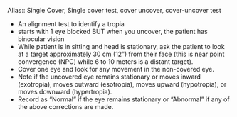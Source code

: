 Alias:: Single Cover, Single cover test, cover uncover, cover-uncover test

- An alignment test to identify a tropia
- starts with 1 eye blocked BUT when you uncover, the patient has binocular vision
- While patient is in sitting and head is stationary, ask the patient to look at a target approximately 30 cm (12”) from their face (this is near point convergence (NPC) while 6 to 10 meters is a distant target).
- Cover one eye and look for any movement in the non-covered eye.
- Note if the uncovered eye remains stationary or moves inward (exotropia), moves outward (esotropia), moves upward (hypotropia), or moves downward (hypertropia).
- Record as “Normal” if the eye remains stationary or “Abnormal” if any of the above corrections are made.